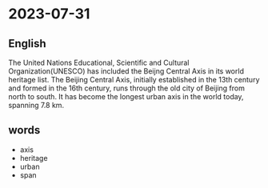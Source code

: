 # 2023-07-31

## English
The United Nations Educational, Scientific
and Cultural Organization(UNESCO) has
included the Beijng Central Axis in its
world heritage list. The Beijing Central
Axis, initially established in the 13th
century and formed in the 16th century,
runs through the old city of Beijing from
north to south. It has become the longest
urban axis in the world today, spanning
7.8 km.

## words
* axis
* heritage
* urban
* span
